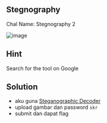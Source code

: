 ## Stegnography
Chal Name: Stegnography 2

![image](https://user-images.githubusercontent.com/23289982/208279880-07997d26-5975-471a-b618-385ededde04b.png)

## Hint
Search for the tool on Google

## Solution
* aku guna [Steganographic Decoder](https://futureboy.us/stegano/decinput.html)
* upload gambar dan password `skr`
* submit dan dapat flag
